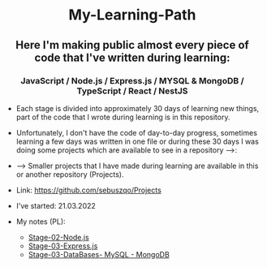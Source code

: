 <h1 align='center'> My-Learning-Path </h1>

<h2 align='center'> Here I'm making public almost every piece of code that I've written during learning: </h2>
<h3 align='center'> JavaScript / Node.js / Express.js / MYSQL & MongoDB / TypeScript / React / NestJS </h3>

- Each stage is divided into approximately 30 days of learning new things, part of the code that I wrote during learning is in this repository.

- Unfortunately, I don't have the code of day-to-day progress, sometimes learning a few days was written in one file or during these 30 days I was doing some projects which are available to see in a repository -->:

- --> Smaller projects that I have made during learning are available in this or another repository (Projects).

- Link: https://github.com/sebuszqo/Projects

- I've started: 21.03.2022

- My notes (PL):
  - <a href="https://tidy-blade-bbc.notion.site/Stage-2-node-js-f62b3beb49ef4f84ab1328827668f248">Stage-02-Node.js</a>
  - <a href="https://tidy-blade-bbc.notion.site/Stage-3-Express-js-ea8f922edf8c43adadc14f51ad6bf6a7">Stage-03-Express.js</a>
  - <a href="https://tidy-blade-bbc.notion.site/Stage-4-Bazy-Danych-c97375562df84fd396883779320757ae">Stage-03-DataBases- MySQL - MongoDB</a>

